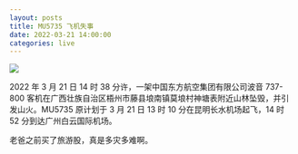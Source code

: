```yaml
---
layout: posts
title: MU5735 飞机失事
date: 2022-03-21 14:00:00
categories: live
---
```


![](/images/MU5735.jpg)

2022 年 3 月 21 日 14 时 38 分许，一架中国东方航空集团有限公司波音 737-800 客机在广西壮族自治区梧州市藤县埌南镇莫埌村神塘表附近山林坠毁，并引发山火。MU5735 原计划于 3 月 21 日 13 时 10 分在昆明长水机场起飞，14 时 52 分到达广州白云国际机场。

老爸之前买了旅游股，真是多灾多难啊。
